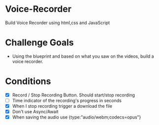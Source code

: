 # Voice-Recorder
Build Voice Recorder using html,css and JavaScript

# Challenge Goals
- Using the blueprint and based on what you saw on the videos, build a voice recorder.

# Conditions
- [x] Record / Stop Recording Button. Should start/stop recording
- [ ] Time indicator of the recording's progress in seconds
- [x] When I stop recording trigger a download the file
- [x] Don't use Async/Await
- [x] When saving the audio use {type:"audio/webm;codecs=opus"}